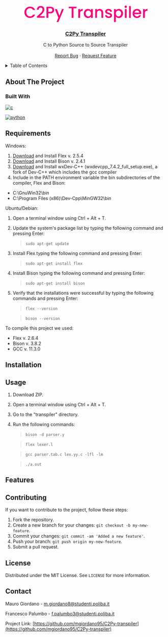 <!-- Project Logo -->
<br />
<div align="center">
  <a href="https://github.com/mgiordano95/C2Py-transpiler">
    <img src="logos/logo-dark.png" alt="Logo" width="389" height="52">
  </a>

  <h3 align="center">
    <a href="https://github.com/mgiordano95/C2Py-transpiler">C2Py Transpiler</a>
  </h3>

  <p align="center">
    C to Python Source to Source Transpiler
    <br />
    <br />
    <a href="https://github.com/mgiordano95/C2Py-transpiler/issues">Report Bug</a>
    ·
    <a href="https://github.com/mgiordano95/C2Py-transpiler/issues">Request Feature</a>
  </p>
</div>

<!-- Table Of Contents -->
<details>
  <summary>Table of Contents</summary>
  <ol>
    <li>
      <a href="#about-the-project">About The Project</a>
      <ul>
        <li><a href="#built-with">Built With</a></li>
      </ul>
    </li>
    <li><a href="#requirements">Requirements</a></li>
    <li><a href="#installation">Installation</a></li>
    <li><a href="#usage">Usage</a></li>
    <li><a href="#features">Features</a></li>
    <li><a href="#contributing">Contributing</a></li>
    <li><a href="#license">License</a></li>
    <li><a href="#contact">Contact</a></li>
  </ol>
</details>

<!-- About The Project -->
## About The Project



### Built With

[![c][c]][c-url] 

[![python][python]][python-url]

<!-- -->
## Requirements

Windows:
1. [Download](https://sourceforge.net/projects/gnuwin32/files/flex/2.5.4a-1/flex-2.5.4a-1.exe/download) and Install Flex v. 2.5.4
2. [Download](http://downloads.sourceforge.net/gnuwin32/bison-2.4.1-setup.exe) and Install Bison v. 2.4.1
3. [Download](https://sourceforge.net/projects/wxdsgn/files/latest/download) and Install wxDev-C++ (wxdevcpp_7.4.2_full_setup.exe), a fork of Dev-C++ which includes the gcc compiler
4. Include in the PATH environment variable the bin subdirectories
of the compiler, Flex and Bison:
  - C:\GnuWin32\bin
  - C:\Program Files (x86)\Dev-Cpp\MinGW32\bin

Ubuntu/Debian:
1. Open a terminal window using Ctrl + Alt + T.
2. Update the system's package list by typing the following command and pressing Enter:
    > <code>sudo apt-get update</code>
3. Install Flex typing the following command and pressing Enter:
    > <code>sudo apt-get install flex</code>
4. Install Bison typing the following command and pressing Enter:
    > <code>sudo apt-get install bison</code>
5. Verify that the installations were successful by typing the following commands and pressing Enter:
    > <code>flex --version</code>

    > <code>bison --version</code>

To compile this project we used:
- Flex v. 2.6.4
- Bison v. 3.8.2
- GCC v. 11.3.0

<!-- Installation -->
## Installation



<!-- Usage -->
## Usage

1. Download ZIP.
2. Open a terminal window using Ctrl + Alt + T.
3. Go to the "transpiler" directory.
4. Run the following commands:
    > <code>bison -d parser.y</code>

    > <code>flex lexer.l</code>

    > <code>gcc parser.tab.c lex.yy.c -lfl -lm</code>

    > <code>./a.out</code>


<!-- Features -->
## Features



<!-- Contributing -->
## Contributing

If you want to contribute to the project, follow these steps:

1. Fork the repository.
2. Create a new branch for your changes: `git checkout -b my-new-feature`.
3. Commit your changes: `git commit -am 'Added a new feature'`.
4. Push your branch: `git push origin my-new-feature`.
5. Submit a pull request.

<!-- License -->
## License

Distributed under the MIT License. See `LICENSE` for more information.


<!-- Contact -->
## Contact

Mauro Giordano - m.giordano8@studenti.poliba.it

Francesco Palumbo - f.palumbo3@studenti.poliba.it

Project Link: [https://github.com/mgiordano95/C2Py-transpiler](https://github.com/mgiordano95/C2Py-transpiler)


<!-- MARKDOWN LINKS & IMAGES -->
<!-- https://www.markdownguide.org/basic-syntax/#reference-style-links -->
[c]: https://img.shields.io/badge/C-00599C?style=for-the-badge&logo=c&logoColor=white
[python]: https://img.shields.io/badge/Python-FFD43B?style=for-the-badge&logo=python&logoColor=blue
[json]: https://img.shields.io/badge/json-5E5C5C?style=for-the-badge&logo=json&logoColor=white


[c-url]: https://www.w3schools.com/c/c_intro.php
[python-url]: python.org
[json-url]: https://www.json.org/